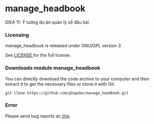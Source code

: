 # manage_headbook
IDEA 11: Ý tưởng dự án quản lý sổ đầu bài


### Licensing
manage_headbook is released under GNU/GPL version 3 

See <a href="https://github.com/phapdev/manage_headbook/blob/master/LICENSE" target="blank">
    LICENSE
  </a> for the full license.
  
### Downloads module manage_headbook

You can directly download the code archive to your computer and then extract it to get the necessary files or clone it with Git:

```
git clone https://github.com/phapdev/manage_headbook.git
```

### Error

Please send bug reports at:<a href="https://github.com/phapdev/manage_headbook/issues" target="blank"> this
